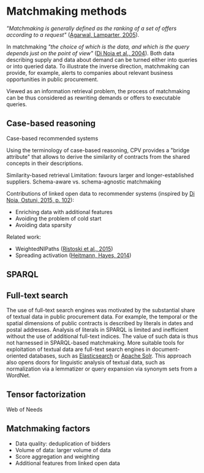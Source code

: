 # Matchmaking methods

*"Matchmaking is generally defined as the ranking of a set of offers according to a request"* ([Agarwal, Lamparter, 2005](#Agarwal2005)).

In matchmaking *"the choice of which is the data, and which is the query depends just on the point of view"* ([Di Noia et al., 2004](#DiNoia2004)).
Both data describing supply and data about demand can be turned either into queries or into queried data.
To illustrate the inverse direction, matchmaking can provide, for example, alerts to companies about relevant business opportunities in public procurement. 

Viewed as an information retrieval problem, the process of matchmaking can be thus considered as rewriting demands or offers to executable queries.

## Case-based reasoning

Case-based recommended systems

Using the terminology of case-based reasoning, CPV provides a "bridge attribute" that allows to derive the       similarity of contracts from the shared concepts in their descriptions.

Similarity-based retrieval
Limitation: favours larger and longer-established suppliers.
Schema-aware vs. schema-agnostic matchmaking

<!--
Formalization of the methods should be provided.
We can start with a definition of the key entities involved in the matchmaking task.
-->

<!--
Implementation note:
If bidder was not awarded any tender, find similar bidders via their description in ARES.
If bidder's description is not found in ARES, an ad hoc request is issued to the ARES API to fetch its description and run it through ETL.

Describe aggregation functions used to compute match score.
-->

Contributions of linked open data to recommender systems (inspired by [Di Noia, Ostuni, 2015, p. 102](#DiNoia2015)):

* Enriching data with additional features
* Avoiding the problem of cold start
* Avoiding data sparsity

Related work:

* WeightedNIPaths ([Ristoski et al., 2015](#Ristoski2015))
* Spreading activation ([Heitmann, Hayes, 2014](#Heitmann2014))

## SPARQL

## Full-text search

The use of full-text search engines was motivated by the substantial share of textual data in public procurement data.
For example, the temporal or the spatial dimensions of public contracts is described by literals in dates and postal addresses.
Analysis of literals in SPARQL is limited and inefficient without the use of additional full-text indices.
The value of such data is thus not harnessed in SPARQL-based matchmaking.
More suitable tools for exploitation of textual data are full-text search engines in document-oriented databases, such as [Elasticsearch](https://www.elastic.co/products/elasticsearch) or [Apache Solr](http://lucene.apache.org/solr).
This approach also opens doors for linguistic analysis of textual data, such as normalization via a lemmatizer or query expansion via synonym sets from a WordNet.

<!--
Try the SIREn extension for Elasticsearch or stick with vanilla Elasticsearch?
SIREn allows to index deeply nested data.
-->

## Tensor factorization

Web of Needs

<!--
Hybrid approaches combining multiple methods
- E.g., re-ranking
-->

## Matchmaking factors

* Data quality: deduplication of bidders
* Volume of data: larger volume of data
* Score aggregation and weighting
* Additional features from linked open data

<!--
TODO: Try to run matchmaking over data in <http://pproc.unizar.es:8890/sparql>.
-->

<!--
Try hybrid methods?
-->
